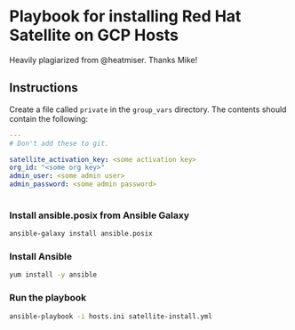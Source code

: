 # Playbook for installing Red Hat Satellite on GCP Hosts

Heavily plagiarized from @heatmiser. Thanks Mike!

## Instructions

Create a file called `private` in the `group_vars` directory. The contents should contain the following:

```yaml
---
# Don't add these to git.

satellite_activation_key: <some activation key>
org_id: "<some org key>"
admin_user: <some admin user>
admin_password: <some admin password>
 
```

### Install ansible.posix from Ansible Galaxy

```bash
ansible-galaxy install ansible.posix
```

### Install Ansible

```bash
yum install -y ansible
```

### Run the playbook

```bash
ansible-playbook -i hosts.ini satellite-install.yml
```
